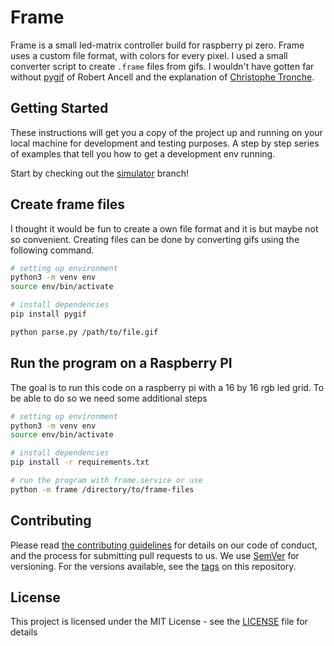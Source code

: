 # Frame
Frame is a small led-matrix controller build for raspberry pi zero. Frame uses a custom file format, with colors for every pixel. I used a small converter script to create `.frame` files from gifs. I wouldn't have gotten far without [pygif](https://github.com/robert-ancell/pygif) of Robert Ancell and the explanation of [Christophe Tronche](https://tronche.com/computer-graphics/gif/gif89a.html#image-descriptor).


## Getting Started
These instructions will get you a copy of the project up and running on your local machine for development and testing purposes. A step by step series of examples that tell you how to get a development env running.

Start by checking out the [simulator](https://github.com/martijncasteel/frame/tree/simulator) branch!


## Create frame files
I thought it would be fun to create a own file format and it is but maybe not so convenient. Creating files can be done by converting gifs using the following command.

```bash
# setting up environment
python3 -m venv env
source env/bin/activate

# install dependencies
pip install pygif

python parse.py /path/to/file.gif
```


## Run the program on a Raspberry PI
The goal is to run this code on a raspberry pi with a 16 by 16 rgb led grid. To be able to do so we need some additional steps

```bash
# setting up environment
python3 -m venv env
source env/bin/activate

# install dependencies
pip install -r requirements.txt

# run the program with frame.service or use
python -m frame /directory/to/frame-files
```


## Contributing
Please read [the contributing guidelines](CONTRIBUTING.md) for details on our code of conduct, and the process for submitting pull requests to us. We use [SemVer](http://semver.org/) for versioning. For the versions available, see the [tags](https://github.com/martijncasteel/frame/tags) on this repository. 


## License
This project is licensed under the MIT License - see the [LICENSE](LICENSE) file for details

